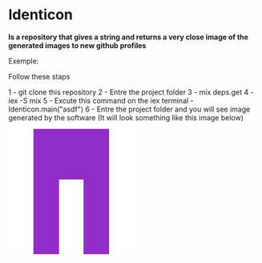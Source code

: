 # Identicon

**Is a repository that gives a string and returns a very close image of the generated images to new github profiles**

Exemple: 

Follow these staps 

1 - git clone this repository
2 - Entre the project folder
3 - mix deps.get 
4 - iex -S mix 
5 - Excute this command on the iex terminal - Identicon.main("asdf")
6 - Entre the project folder and you will see image generated by the software (It will look something like this image below)

![alt text](https://github.com/adrielradicchi/identicon/blob/master/asdf.png) 
